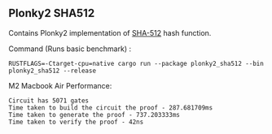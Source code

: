 ## Plonky2 SHA512

Contains Plonky2 implementation of [SHA-512]([https://breakdance.github.io/breakdance/](https://medium.com/@zaid960928/cryptography-explaining-sha-512-ad896365a0c1)) hash function.

Command (Runs basic benchmark) : 
```console
RUSTFLAGS=-Ctarget-cpu=native cargo run --package plonky2_sha512 --bin plonky2_sha512 --release
```

M2 Macbook Air Performance:
```console
Circuit has 5071 gates
Time taken to build the circuit the proof - 287.681709ms
Time taken to generate the proof - 737.203333ms
Time taken to verify the proof - 42ns
```
